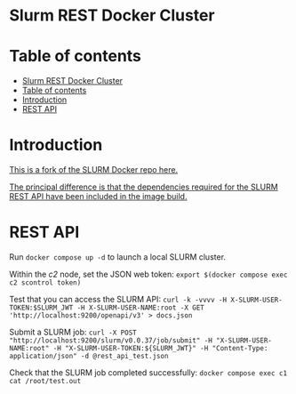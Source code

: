 # Slurm REST Docker Cluster

# Table of contents

- [Slurm REST Docker Cluster](#slurm-rest-docker-cluster)
- [Table of contents](#table-of-contents)
- [Introduction](#introduction)
- [REST API](#rest-api)

# Introduction

[This is a fork of the SLURM Docker repo here.](https://github.com/giovtorres/slurm-docker-cluster)

[The principal difference is that the dependencies required for the SLURM REST API have been included in the image build.](https://slurm.schedmd.com/rest.html)

# REST API

Run `docker compose up -d` to launch a local SLURM cluster.

Within the *c2* node, set the JSON web token: `export $(docker compose exec c2 scontrol token)`

Test that you can access the SLURM API: `curl -k -vvvv -H X-SLURM-USER-TOKEN:$SLURM_JWT -H X-SLURM-USER-NAME:root -X GET 'http://localhost:9200/openapi/v3' > docs.json`

Submit a SLURM job: `curl -X POST "http://localhost:9200/slurm/v0.0.37/job/submit" -H "X-SLURM-USER-NAME:root" -H "X-SLURM-USER-TOKEN:${SLURM_JWT}" -H "Content-Type: application/json" -d @rest_api_test.json`

Check that the SLURM job completed successfully: `docker compose exec c1 cat /root/test.out`
